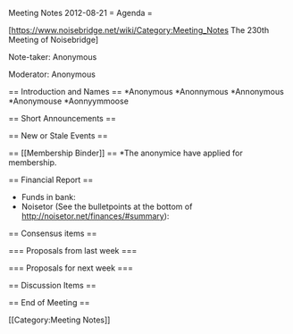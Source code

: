 Meeting Notes 2012-08-21 
 = Agenda =

[https://www.noisebridge.net/wiki/Category:Meeting_Notes The 230th Meeting of Noisebridge]

Note-taker: Anonymous

Moderator: Anonymous
 
== Introduction and Names ==
*Anonymous
*Anonnymous
*Annonymous
*Anonymouse
*Aonnyymmoose

== Short Announcements ==

== New or Stale Events ==

== [[Membership Binder]] ==
*The anonymice have applied for membership.

== Financial Report ==
* Funds in bank:
* Noisetor (See the bulletpoints at the bottom of http://noisetor.net/finances/#summary):

== Consensus items ==


=== Proposals from last week ===


=== Proposals for next week ===


== Discussion Items ==


== End of Meeting ==

[[Category:Meeting Notes]]
